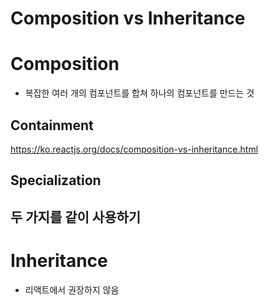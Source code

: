 # Composition vs Inheritance

# Composition

- 복잡한 여러 개의 컴포넌트를 합쳐 하나의 컴포넌트를 만드는 것

## Containment

https://ko.reactjs.org/docs/composition-vs-inheritance.html

## Specialization

## 두 가지를 같이 사용하기

# Inheritance

- 리액트에서 권장하지 않음